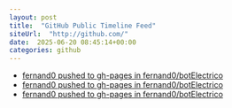 ```yaml
---
layout: post
title:  "GitHub Public Timeline Feed"
siteUrl:  "http://github.com/"
date:  2025-06-20 08:45:14+00:00
categories: github
---
```

*  [fernand0 pushed to gh-pages in fernand0/botElectrico](https://github.com/fernand0/botElectrico/compare/7a35ba55f9...ec457bd35a)
*  [fernand0 pushed to gh-pages in fernand0/botElectrico](https://github.com/fernand0/botElectrico/compare/e85be58d27...f31652be67)
*  [fernand0 pushed to gh-pages in fernand0/botElectrico](https://github.com/fernand0/botElectrico/compare/7c07b747a7...ff5b88097f)
